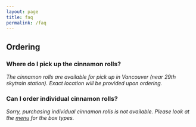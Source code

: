 ```yaml
---
layout: page
title: faq
permalink: /faq
---
```


## Ordering

### Where do I pick up the cinnamon rolls?
*The cinnamon rolls are available for pick up in Vancouver (near 29th skytrain station). Exact location will be provided upon ordering.*

### Can I order individual cinnamon rolls?
*Sorry, purchasing individual cinnamon rolls is not available. Please look at the [menu](menu) for the box types.*
